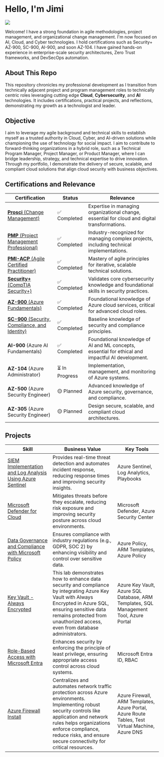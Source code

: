 # Hello, I'm Jimi
<a href="https://www.linkedin.com/in/jimi-ige"><img src="https://img.shields.io/badge/-LinkedIn-0072b1?&style=for-the-badge&logo=linkedin&logoColor=white" /></a>

Welcome! I have a strong foundation in agile methodologies, project management, and organizational change management. I'm now focused on AI, Cloud, and Cyber technologies. I hold certifications such as Security+ AZ-900, SC-900, AI-900, and soon AZ-104. I have gained hands-on experience in enterprise-scale security architectures, Zero Trust frameworks, and DevSecOps automation.

## About This Repo
This repository chronicles my professional development as I transition from technically adjacent project and program management roles to technically centric roles leveraging cutting edge **Cloud**, **Cybersecurity**, and **AI** technologies. It includes certifications, practical projects, and reflections, demonstrating my growth as a technologist and leader. 

## Objective
I aim to leverage my agile background and technical skills to establish myself as a trusted authority in Cloud, Cyber, and AI-driven solutions while championing the use of technology for social impact. I aim to contribute to forward-thinking organizations in a hybrid role, such as a Technical Program Manager, Project Manager, or Product Manager, where I can bridge leadership, strategy, and technical expertise to drive innovation. Through my portfolio, I demonstrate the delivery of secure, scalable, and compliant cloud solutions that align cloud security with business objectives.

## Certifications and Relevance

| Certification                   | Status        | Relevance                                                                                           |
|----------------------------------|---------------|-----------------------------------------------------------------------------------------------------|
| [**Prosci** (Change Management)](https://www.credly.com/badges/13851187-07c0-4d30-a5fd-cf0a93529484/public_url)  | ✅ Completed | Expertise in managing organizational change, essential for cloud and digital transformations.      |
| [**PMP** (Project Management Professional)](https://www.credly.com/badges/f5812c30-7c71-4924-8fff-d3c08ab300c9/public_url) | ✅ Completed  | Industry-recognized for managing complex projects, including technical implementations.            |
| [**PMI-ACP** (Agile Certified Practitioner)](https://www.credly.com/badges/e64b664b-8cb3-4feb-9851-cef4b6a51856/public_url) | ✅ Completed  | Mastery of agile principles for iterative, scalable technical solutions.                           |
| [**Security+** (CompTIA Security+)](https://www.credly.com/badges/12da2293-a958-4956-a5b1-21ec1950e99a/public_url) | ✅ Completed  | Validates core cybersecurity knowledge and foundational skills in security practices. 
| [**AZ-900** (Azure Fundamentals)](https://learn.microsoft.com/api/credentials/share/en-us/JimiIge-9454/D99ED26012609F59?sharingId=87CBD46E2FBC7735)   | ✅ Completed  | Foundational knowledge of Azure cloud services, critical for advanced cloud roles.                 |
| [**SC-900** (Security, Compliance, and Identity)](https://learn.microsoft.com/api/credentials/share/en-us/JimiIge-9454/9EAF8BE4E0E04C78?sharingId=87CBD46E2FBC7735) | ✅ Completed  | Baseline knowledge of security and compliance principles.|
| **AI-900** (Azure AI Fundamentals) | ✅ Completed | Foundational knowledge of AI and ML concepts, essential for ethical and impactful AI development.  |
| **AZ-104** (Azure Administrator) | ⏳ In Progress   | Implementation, management, and monitoring of Azure systems.                                       |
| **AZ-500** (Azure Security Engineer) | 🟡 Planned | Advanced knowledge of Azure security, governance, and compliance.|
| **AZ-305** (Azure Security Engineer) | 🟡 Planned | Design secure, scalable, and compliant cloud architectures.|   

## Projects
| **Skill**                                         | **Business Value**                        | **Key Tools**                            |
|---------------------------------------------------|-------------------------------------------|------------------------------------------|
| [SIEM Implementation and Log Analysis Using Azure Sentinel](https://github.com/Jimi-Ige/Microsoft-Sentinel) | Provides real-time threat detection and automates incident response, reducing response times and improving security insights. | Azure Sentinel, Log Analytics, Playbooks|
| [Microsoft Defender for Cloud](https://github.com/Jimi-Ige/Defender_For_Cloud/blob/main/README.md) | Mitigates threats before they escalate, reducing risk exposure and improving security posture across cloud environments. | Microsoft Defender, Azure Security Center |
| [Data Governance and Compliance with Microsoft Policy](https://github.com/Jimi-Ige/Data-Governance-and-Compliance-with-Microsoft-Purview) | Ensures compliance with industry regulations (e.g., GDPR, SOC 2) by enhancing visibility and control over sensitive data. | Azure Policy, ARM Templates, Azure Policy |
| [Key Vault - Always Encrypted](https://github.com/Jimi-Ige/Key-Vault-AlwaysEncrypted/new/main?readme=1) | This lab demonstrates how to enhance data security and compliance by integrating Azure Key Vault with Always Encrypted in Azure SQL, ensuring sensitive data remains protected from unauthorized access, even from database administrators. | Azure Key Vault, Azure SQL Database, ARM Templates, SQL Management Tool, Azure Portal |
|[Role-Based Access with Microsoft Entra](https://github.com/Jimi-Ige/Role-Based-Access-with-Microsoft-Entra-)                       | Enhances security by enforcing the principle of least privilege, ensuring appropriate access control across cloud systems. | Microsoft Entra ID, RBAC |
|[Azure Firewall Install](https://github.com/Jimi-Ige/Azure-Firewall-Install/blob/main/README.md)                       | Centralizes and automates network traffic protection across Azure environments. Implementing robust security controls like application and network rules helps organizations enforce compliance, reduce risks, and ensure secure connectivity for critical resources. | Azure Firewall, ARM Templates, Azure Portal, Azure Route Tables, Test Virtual Machine, Azure DNS |
